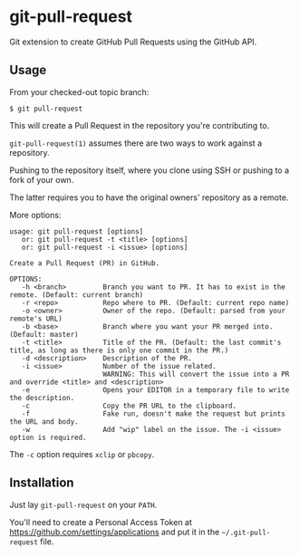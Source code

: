 git-pull-request
================

Git extension to create GitHub Pull Requests using the GitHub API.

Usage
-----

From your checked-out topic branch:

    $ git pull-request

This will create a Pull Request in the repository you're contributing to.

`git-pull-request(1)` assumes there are two ways to work against a repository.

Pushing to the repository itself, where you clone using SSH or pushing to a fork of your own.

The latter requires you to have the original owners' repository as a remote.

More options:

    usage: git pull-request [options]
       or: git pull-request -t <title> [options]
       or: git pull-request -i <issue> [options]

    Create a Pull Request (PR) in GitHub.

    OPTIONS:
       -h <branch>         Branch you want to PR. It has to exist in the remote. (Default: current branch)
       -r <repo>           Repo where to PR. (Default: current repo name)
       -o <owner>          Owner of the repo. (Default: parsed from your remote's URL)
       -b <base>           Branch where you want your PR merged into. (Default: master)
       -t <title>          Title of the PR. (Default: the last commit's title, as long as there is only one commit in the PR.)
       -d <description>    Description of the PR.
       -i <issue>          Number of the issue related.
                           WARNING: This will convert the issue into a PR and override <title> and <description>
       -e                  Opens your EDITOR in a temporary file to write the description.
       -c                  Copy the PR URL to the clipboard.
       -f                  Fake run, doesn't make the request but prints the URL and body.
       -w                  Add "wip" label on the issue. The -i <issue> option is required.

The `-c` option requires `xclip` or `pbcopy`.

Installation
------------

Just lay `git-pull-request` on your `PATH`.

You'll need to create a Personal Access Token at https://github.com/settings/applications and put it in the `~/.git-pull-request` file.

